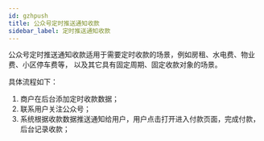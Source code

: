 ```yaml
---
id: gzhpush
title: 公众号定时推送通知收款
sidebar_label: 定时推送通知收款
---
```


公众号定时推送通知收款适用于需要定时收款的场景，例如房租、水电费、物业费、小区停车费等，
以及其它具有固定周期、固定收款对象的场景。

具体流程如下：

1. 商户在后台添加定时收款数据；
1. 联系用户关注公众号；
1. 系统根据收款数据推送通知给用户，用户点击打开进入付款页面，完成付款，后台记录收款；
